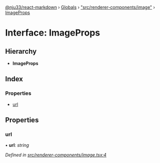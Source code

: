 [@nju33/react-markdown](../README.md) › [Globals](../globals.md) › ["src/renderer-components/image"](../modules/_src_renderer_components_image_.md) › [ImageProps](_src_renderer_components_image_.imageprops.md)

# Interface: ImageProps

## Hierarchy

* **ImageProps**

## Index

### Properties

* [url](_src_renderer_components_image_.imageprops.md#url)

## Properties

###  url

• **url**: *string*

*Defined in [src/renderer-components/image.tsx:4](https://github.com/nju33/react-markdown/blob/5327386/src/renderer-components/image.tsx#L4)*
